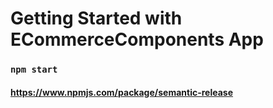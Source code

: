 # Getting Started with ECommerceComponents App



### `npm start`

#### https://www.npmjs.com/package/semantic-release
